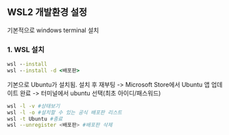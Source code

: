 ## WSL2 개발환경 설정

기본적으로 windows terminal 설치

### 1. WSL 설치
```bat
wsl --install
wsl --install -d <배포판>
```

기본으로 Ubuntu가 설치됨. 설치 후 재부팅
-> Microsoft Store에서 Ubuntu 앱 업데이트 완료 -> 터미널에서 ubuntu 선택(최초 아이디/패스워드)

```bash
wsl -l -v #상태보기 
wsl -l -o #설치할 수 있는 공식 배포판 리스트
wsl -t Ubuntu #종료
wsl --unregister <배포판> #배포판 삭제
```
